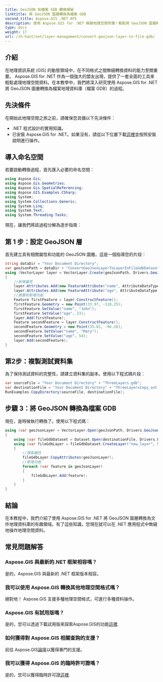 ```yaml
---
title: GeoJSON 到檔案 GDB 轉換揭秘
linktitle: 將 GeoJSON 圖層轉換為檔案 GDB
second_title: Aspose.GIS .NET API
description: 使用 Aspose.GIS for .NET 解鎖地理空間奇蹟！輕鬆將 GeoJSON 圖層轉換為文件地理資料庫。現在就試試！ #Aspose #GIS
type: docs
weight: 17
url: /zh-hant/net/layer-management/convert-geojson-layer-to-file-gdb/
---
```

## 介紹
在地理資訊系統 (GIS) 的動態領域中，在不同格式之間無縫轉換資料的能力至關重要。 Aspose.GIS for .NET 作為一個強大的盟友出現，提供了一套全面的工具來輕鬆處理地理空間資料。在本教學中，我們將深入研究使用 Aspose.GIS for .NET 將 GeoJSON 圖層轉換為檔案地理資料庫（檔案 GDB）的過程。
## 先決條件
在開始此地理空間之旅之前，請確保您具備以下先決條件：
- .NET 程式設計的實用知識。
- 已安裝 Aspose.GIS for .NET。如果沒有，請從以下位置下載[這裡](https://releases.aspose.com/gis/net/)並按照安裝說明進行操作。
## 導入命名空間
若要啟動轉換過程，首先匯入必要的命名空間：
```csharp
using Aspose.Gis;
using Aspose.Gis.Geometries;
using Aspose.Gis.SpatialReferencing;
using Aspose.GIS.Examples.CSharp;
using System;
using System.Collections.Generic;
using System.Linq;
using System.Text;
using System.Threading.Tasks;
```
現在，讓我們將該過程分解為逐步指南：
## 第 1 步：設定 GeoJSON 層
首先建立具有相關屬性和功能的 GeoJSON 圖層。這是一個指導您的片段：
```csharp
string dataDir = "Your Document Directory";
var geoJsonPath = dataDir + "ConvertGeoJsonLayerToLayerInFileGdbDataset_out.json";
using (VectorLayer layer = VectorLayer.Create(geoJsonPath, Drivers.GeoJson))
{
    //新增屬性
    layer.Attributes.Add(new FeatureAttribute("name", AttributeDataType.String));
    layer.Attributes.Add(new FeatureAttribute("age", AttributeDataType.Integer));
    //建置和新增功能
    Feature firstFeature = layer.ConstructFeature();
    firstFeature.Geometry = new Point(33.97, -118.25);
    firstFeature.SetValue("name", "John");
    firstFeature.SetValue("age", 23);
    layer.Add(firstFeature);
    Feature secondFeature = layer.ConstructFeature();
    secondFeature.Geometry = new Point(35.81, -96.28);
    secondFeature.SetValue("name", "Mary");
    secondFeature.SetValue("age", 54);
    layer.Add(secondFeature);
}
```
## 第2步：複製測試資料集
為了保持測試資料的完整性，請建立資料集的副本。使用以下程式碼片段：
```csharp
var sourceFile = "Your Document Directory" + "ThreeLayers.gdb";
var destinationFile = "Your Document Directory" + "ThreeLayersCopy_out.gdb";
RunExamples.CopyDirectory(sourceFile, destinationFile);
```
## 步驟 3：將 GeoJSON 轉換為檔案 GDB
現在，是時候執行轉換了。使用以下程式碼：
```csharp
using (var geoJsonLayer = VectorLayer.Open(geoJsonPath, Drivers.GeoJson))
{
    using (var fileGdbDataset = Dataset.Open(destinationFile, Drivers.FileGdb))
    using (var fileGdbLayer = fileGdbDataset.CreateLayer("new_layer", SpatialReferenceSystem.Wgs84))
    {
        //複製屬性
        fileGdbLayer.CopyAttributes(geoJsonLayer);
        //新增功能
        foreach (var feature in geoJsonLayer)
        {
            fileGdbLayer.Add(feature);
        }
    }
}
```
## 結論
在本教程中，我們介紹了使用 Aspose.GIS for .NET 將 GeoJSON 圖層轉換為文件地理資料庫的有趣領域。有了這些知識，您現在就可以在 .NET 應用程式中無縫地操作地理空間資料。
## 常見問題解答
### Aspose.GIS 與最新的.NET 框架相容嗎？
是的，Aspose.GIS 與最新的 .NET 框架版本相容。
### 我可以使用 Aspose.GIS 轉換其他地理空間格式嗎？
絕對地！ Aspose.GIS 支援多種地理空間格式，可進行多種資料操作。
### Aspose.GIS 有試用版嗎？
是的，您可以透過下載試用版來探索Aspose.GIS的功能[這裡](https://releases.aspose.com/).
### 如何獲得對 Aspose.GIS 相關查詢的支援？
前往 Aspose.GIS[論壇](https://forum.aspose.com/c/gis/33)以獲得專門的支援。
### 我可以獲得 Aspose.GIS 的臨時許可證嗎？
是的，您可以獲得臨時許可證[這裡](https://purchase.aspose.com/temporary-license/).